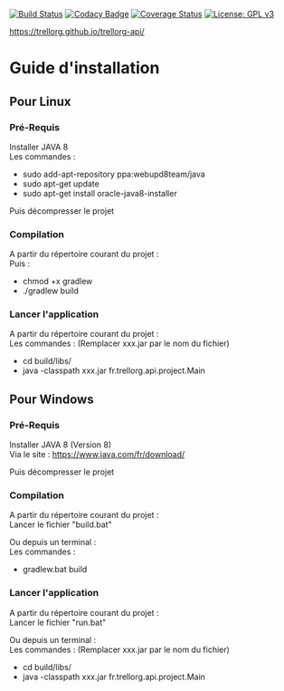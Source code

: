 [![Build Status](https://travis-ci.org/Org-Pro/trellorg-api.svg?branch=master)](https://travis-ci.org/Org-Pro/trellorg-api)
[![Codacy Badge](https://api.codacy.com/project/badge/Grade/9648a5e072954637af782a8451d4d3cc)](https://www.codacy.com/app/Trellorg/trellorg-api?utm_source=github.com&amp;utm_medium=referral&amp;utm_content=Trellorg/trellorg-api&amp;utm_campaign=Badge_Grade)
[![Coverage Status](https://coveralls.io/repos/github/Org-Pro/trellorg-api/badge.svg?branch=master)](https://coveralls.io/github/Trellorg/trellorg-api?branch=master)
[![License: GPL v3](https://img.shields.io/badge/License-GPL%20v3-blue.svg)](https://github.com/CodeChillAlluna/code-chill/blob/master/LICENSE)

<https://trellorg.github.io/trellorg-api/>

# Guide d'installation

## Pour Linux

### Pré-Requis
Installer JAVA 8  
Les commandes :  
- sudo add-apt-repository ppa:webupd8team/java  
- sudo apt-get update  
- sudo apt-get install oracle-java8-installer  
 
Puis décompresser le projet
    
### Compilation
A partir du répertoire courant du projet :  
Puis :  
- chmod +x gradlew  
- ./gradlew build  
    
### Lancer l'application
A partir du répertoire courant du projet :  
Les commandes : (Remplacer xxx.jar par le nom du fichier)  
- cd build/libs/  
- java -classpath xxx.jar fr.trellorg.api.project.Main
    
## Pour Windows

### Pré-Requis
Installer JAVA 8 (Version 8)  
Via le site : <https://www.java.com/fr/download/>  

Puis décompresser le projet

### Compilation
A partir du répertoire courant du projet :  
Lancer le fichier "build.bat"  

Ou depuis un terminal :  
Les commandes :  
- gradlew.bat build

###  Lancer l'application
A partir du répertoire courant du projet :  
Lancer le fichier "run.bat"  

Ou depuis un terminal :  
Les commandes : (Remplacer xxx.jar par le nom du fichier)  
- cd build/libs/  
- java -classpath xxx.jar fr.trellorg.api.project.Main
